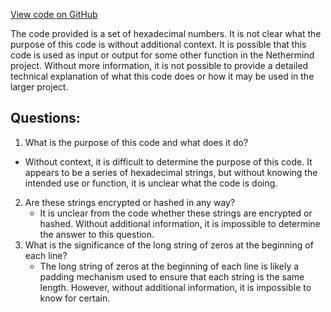 [View code on GitHub](https://github.com/NethermindEth/nethermind/src/bench_precompiles/vectors/ripemd/current/input_param_scalar_144_gas_1200.csv)

The code provided is a set of hexadecimal numbers. It is not clear what the purpose of this code is without additional context. It is possible that this code is used as input or output for some other function in the Nethermind project. Without more information, it is not possible to provide a detailed technical explanation of what this code does or how it may be used in the larger project.
## Questions: 
 1. What is the purpose of this code and what does it do?
   - Without context, it is difficult to determine the purpose of this code. It appears to be a series of hexadecimal strings, but without knowing the intended use or function, it is unclear what the code is doing.
2. Are these strings encrypted or hashed in any way?
   - It is unclear from the code whether these strings are encrypted or hashed. Without additional information, it is impossible to determine the answer to this question.
3. What is the significance of the long string of zeros at the beginning of each line?
   - The long string of zeros at the beginning of each line is likely a padding mechanism used to ensure that each string is the same length. However, without additional information, it is impossible to know for certain.